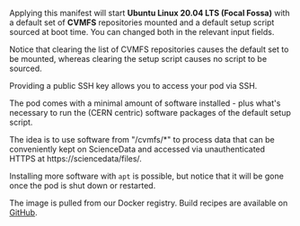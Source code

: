Applying this manifest will start **Ubuntu Linux 20.04 LTS (Focal Fossa)**
with a default set of **CVMFS** repositories mounted and a default setup script
sourced at boot time. You can changed both in the relevant input fields.

Notice that clearing the list of CVMFS repositories causes the default set to
be mounted, whereas clearing the setup script causes no script to be sourced.

Providing a public SSH key allows you to access your pod via SSH.

The pod comes with a minimal amount of software installed - plus what's necessary
to run the (CERN centric) software packages of the default setup script.

The idea is to use software from "/cvmfs/*" to process data that can be conveniently
kept on ScienceData and accessed via unauthenticated HTTPS at https://sciencedata/files/.

Installing more software with `apt` is possible, but notice that it will be gone
once the pod is shut down or restarted.

The image is pulled from our Docker registry. Build recipes are available on
[GitHub](https://github.com/deic-dk/sciencedata_images).

